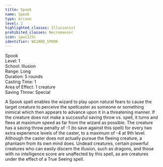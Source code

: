 ```yaml
---
title: Spook
name: Spook
type: Arcane
level: 1
highlighted_classes: Illusionist
prohibited_classes: Necromancer
icon: spwi125c
identifier: WIZARD_SPOOK
---
```

Spook  
Level: 1  
School: Illusion  
Range: Long  
Duration: 5 rounds  
Casting Time: 1  
Area of Effect: 1 creature  
Saving Throw: Special  
  
A Spook spell enables the wizard to play upon natural fears to cause the target creature to perceive the spellcaster as someone or something inimical which then appears to advance upon it in a threatening manner. If the creature does not make a successful saving throw vs. spell, it turns and flees at maximum speed as far from the wizard as possible. The creature has a saving throw penalty of -1 (to save against this spell) for every two extra experience levels of the caster, to a maximum of -4 at 9th level. Although the caster does not actually pursue the fleeing creature, a phantasm from its own mind does. Undead creatures, certain powerful creatures who can easily discern the illusion, such as dragons, and those with no intelligence score are unaffected by this spell, as are creatures under the effect of a True Seeing spell.  
